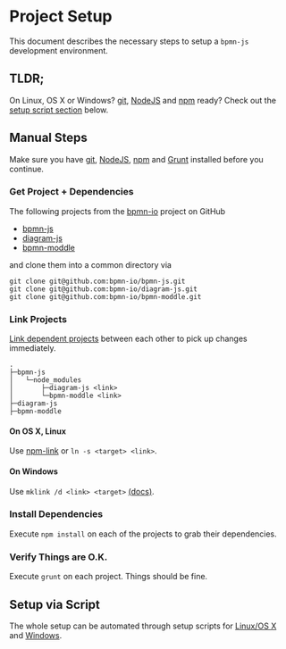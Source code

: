 # Project Setup

This document describes the necessary steps to setup a `bpmn-js` development environment.


## TLDR;

On Linux, OS X or Windows? [git](http://git-scm.com/), [NodeJS](nodejs.org) and [npm](https://www.npmjs.org/doc/cli/npm.html) ready? Check out the [setup script section](https://github.com/bpmn-io/bpmn-js/blob/master/docs/project/SETUP.md#setup-via-script) below.


## Manual Steps

Make sure you have [git](http://git-scm.com/), [NodeJS](nodejs.org), [npm](https://www.npmjs.org/doc/cli/npm.html) and [Grunt](http://gruntjs.com/getting-started) installed before you continue.


### Get Project + Dependencies

The following projects from the [bpmn-io](https://github.com/bpmn-io) project on GitHub

* [bpmn-js](https://github.com/bpmn-io/bpmn-js)
* [diagram-js](https://github.com/bpmn-io/diagram-js)
* [bpmn-moddle](https://github.com/bpmn-io/bpmn-moddle)

and clone them into a common directory via

```
git clone git@github.com:bpmn-io/bpmn-js.git
git clone git@github.com:bpmn-io/diagram-js.git
git clone git@github.com:bpmn-io/bpmn-moddle.git
```

### Link Projects

[Link dependent projects](https://docs.npmjs.com/cli/link) between each other to pick up changes immediately.

```
.
├─bpmn-js
│   └─node_modules
│       ├─diagram-js <link>
│       └─bpmn-moddle <link>
├─diagram-js
├─bpmn-moddle
```

#### On OS X, Linux

Use [npm-link](https://docs.npmjs.com/cli/link) or `ln -s <target> <link>`.

#### On Windows

Use `mklink /d <link> <target>` [(docs)](http://technet.microsoft.com/en-us/library/cc753194.aspx).

### Install Dependencies

Execute `npm install` on each of the projects to grab their dependencies.


### Verify Things are O.K.

Execute `grunt` on each project. Things should be fine.


## Setup via Script

The whole setup can be automated through setup scripts for [Linux/OS X](https://github.com/bpmn-io/bpmn-js/blob/master/docs/project/setup.sh) and [Windows](https://github.com/bpmn-io/bpmn-js/blob/master/docs/project/setup.bat).
